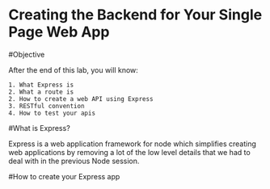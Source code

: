 Creating the Backend for Your Single Page Web App
=============

#Objective


After the end of this lab, you will know:

	1. What Express is
	2. What a route is
	2. How to create a web API using Express
	3. RESTful convention
	4. How to test your apis

#What is Express?

Express is a web application framework for node which simplifies creating web applications by removing a lot of the low level details that we had to deal with in the previous Node session.

#How to create your Express app
